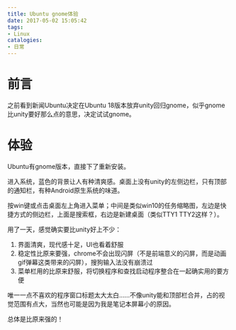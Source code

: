 ```yaml
---
title: Ubuntu gnome体验
date: 2017-05-02 15:05:42
tags:
- Linux
catalogies:
- 日常
---
```


# 前言
之前看到新闻Ubuntu决定在Ubuntu 18版本放弃unity回归gnome，似乎gnome比unity要好那么点的意思，决定试试gnome。

# 体验
Ubuntu有gnome版本，直接下了重新安装。

进入系统，蓝色的背景让人有种清爽感。桌面上没有unity的左侧边栏，只有顶部的通知栏，有种Android原生系统的味道。

按win键或点击桌面左上角进入菜单；中间是类似win10的任务缩略图，左边是快捷方式的侧边栏，上面是搜索框，右边是新建桌面（类似TTY1 TTY2这样？）。

用了一天，感觉确实要比unity好上不少：

1. 界面清爽，现代感十足，UI也看着舒服
2. 稳定性比原来要强，chrome不会出现闪屏（不是前端意义的闪屏，而是动画gif弹幕这类带来的闪屏），搜狗输入法没有崩溃过
3. 菜单栏用的比原来舒服，将切换程序和查找启动程序整合在一起确实用的要方便

唯一一点不喜欢的程序窗口标题太大太白……不像unity能和顶部栏合并，占的视觉范围有点大，当然也可能是因为我是笔记本屏幕小的原因。

总体是比原来强的！